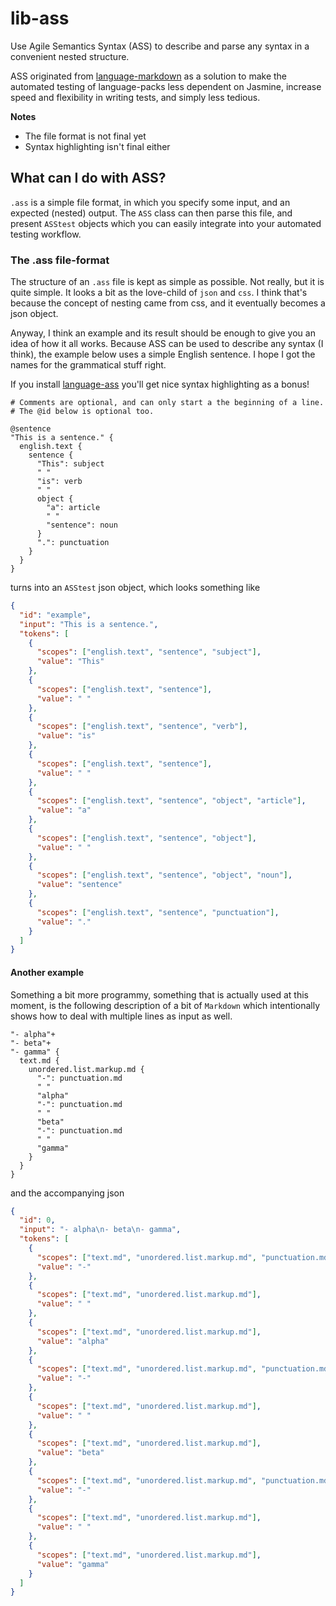 # lib-ass

Use Agile Semantics Syntax (ASS) to describe and parse any syntax in a convenient nested structure.

ASS originated from [language-markdown](https://atom.io/packages/language-markdown/) as a solution to make the automated testing of language-packs less dependent on Jasmine, increase speed and flexibility in writing tests, and simply less tedious.

**Notes**
- The file format is not final yet
- Syntax highlighting isn't final either

## What can I do with ASS?

`.ass` is a simple file format, in which you specify some input, and an expected (nested) output. The `ASS` class can then parse this file, and present `ASStest` objects which you can easily integrate into your automated testing workflow.

### The .ass file-format

The structure of an `.ass` file is kept as simple as possible. Not really, but it is quite simple. It looks a bit as the love-child of `json` and `css`. I think that's because the concept of nesting came from css, and it eventually becomes a json object.

Anyway, I think an example and its result should be enough to give you an idea of how it all works. Because ASS can be used to describe any syntax (I think), the example below uses a simple English sentence. I hope I got the names for the grammatical stuff right.

If you install [language-ass](https://atom.io/packages/language-ass) you'll get nice syntax highlighting as a bonus!

```ass
# Comments are optional, and can only start a the beginning of a line.
# The @id below is optional too.

@sentence
"This is a sentence." {
  english.text {
    sentence {
      "This": subject
      " "
      "is": verb
      " "
      object {
        "a": article
        " "
        "sentence": noun
      }
      ".": punctuation
    }
  }
}
```

turns into an `ASStest` json object, which looks something like

```json
{
  "id": "example",
  "input": "This is a sentence.",
  "tokens": [
    {
      "scopes": ["english.text", "sentence", "subject"],
      "value": "This"
    },
    {
      "scopes": ["english.text", "sentence"],
      "value": " "
    },
    {
      "scopes": ["english.text", "sentence", "verb"],
      "value": "is"
    },
    {
      "scopes": ["english.text", "sentence"],
      "value": " "
    },
    {
      "scopes": ["english.text", "sentence", "object", "article"],
      "value": "a"
    },
    {
      "scopes": ["english.text", "sentence", "object"],
      "value": " "
    },
    {
      "scopes": ["english.text", "sentence", "object", "noun"],
      "value": "sentence"
    },
    {
      "scopes": ["english.text", "sentence", "punctuation"],
      "value": "."
    }
  ]
}
```

#### Another example

Something a bit more programmy, something that is actually used at this moment, is the following description of a bit of `Markdown` which intentionally shows how to deal with multiple lines as input as well.

```ass
"- alpha"+
"- beta"+
"- gamma" {
  text.md {
    unordered.list.markup.md {
      "-": punctuation.md
      " "
      "alpha"
      "-": punctuation.md
      " "
      "beta"
      "-": punctuation.md
      " "
      "gamma"
    }
  }
}
```

and the accompanying json

```json
{
  "id": 0,
  "input": "- alpha\n- beta\n- gamma",
  "tokens": [
    {
      "scopes": ["text.md", "unordered.list.markup.md", "punctuation.md"],
      "value": "-"
    },
    {
      "scopes": ["text.md", "unordered.list.markup.md"],
      "value": " "
    },
    {
      "scopes": ["text.md", "unordered.list.markup.md"],
      "value": "alpha"
    },
    {
      "scopes": ["text.md", "unordered.list.markup.md", "punctuation.md"],
      "value": "-"
    },
    {
      "scopes": ["text.md", "unordered.list.markup.md"],
      "value": " "
    },
    {
      "scopes": ["text.md", "unordered.list.markup.md"],
      "value": "beta"
    },
    {
      "scopes": ["text.md", "unordered.list.markup.md", "punctuation.md"],
      "value": "-"
    },
    {
      "scopes": ["text.md", "unordered.list.markup.md"],
      "value": " "
    },
    {
      "scopes": ["text.md", "unordered.list.markup.md"],
      "value": "gamma"
    }
  ]
}
```
